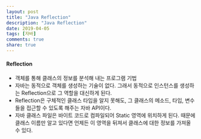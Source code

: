 ```yaml
---
layout: post
title: "Java Reflection"
description: "Java Reflection"
date: 2019-04-05
tags: [자바]
comments: true
share: true
---
```


#### Reflection
* 객체를 통해 클래스의 정보를 분석해 내는 프로그램 기법
* 자바는 동적으로 객체를 생성하는 기술이 없다. 그래서 동적으로 인스턴스를 생성하는 Reflection으로 그 역할을 대신하게 된다.
* Reflection은 구체적인 클래스 타입을 알지 못해도, 그 클래스의 메소드, 타입, 변수들을 접근할 수 있도록 해주는 자바 API이다.
* 자바 클래스 파일은 바이트 코드로 컴파일되어 Static 영역에 위치하게 된다. 때문에 클래스 이름만 알고 있다면 언제든 이 영역을 뒤져서 클래스에 대한 정보를 가져올 수 있다.